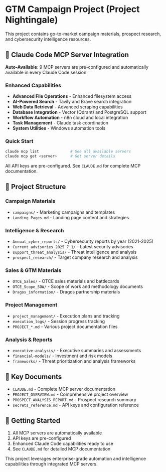 # GTM Campaign Project (Project Nightingale)

This project contains go-to-market campaign materials, prospect research, and cybersecurity intelligence resources.

## 🔧 Claude Code MCP Server Integration

**Auto-Available**: 9 MCP servers are pre-configured and automatically available in every Claude Code session:

### Enhanced Capabilities
- **Advanced File Operations** - Enhanced filesystem access
- **AI-Powered Search** - Tavily and Brave search integration  
- **Web Data Retrieval** - Advanced scraping capabilities
- **Database Integration** - Vector (Qdrant) and PostgreSQL support
- **Workflow Automation** - n8n cloud and local integration
- **Task Management** - Claude task coordination
- **System Utilities** - Windows automation tools

### Quick Start
```bash
claude mcp list              # See all available servers
claude mcp get <server>      # Get server details
```

All API keys are pre-configured. See `CLAUDE.md` for complete MCP documentation.

## 📁 Project Structure

### Campaign Materials
- `campaigns/` - Marketing campaigns and templates
- `Landing Pages.md` - Landing page content and strategies

### Intelligence & Research
- `Annual_cyber_reports/` - Cybersecurity reports by year (2021-2025)
- `Current_advisories_2025_7_1/` - Latest security advisories
- `support_threat_analysis/` - Threat intelligence and analysis
- `prospect_research/` - Target company research and analysis

### Sales & GTM Materials
- `OTCE_Sales/` - OTCE sales materials and battlecards
- `OTCE_Scope_SOW/` - Scope of work and methodology documents
- `Dragos_information/` - Dragos partnership materials

### Project Management
- `project_management/` - Execution plans and tracking
- `execution_logs/` - Session progress tracking
- `PROJECT_*.md` - Various project documentation files

### Analysis & Reports
- `executive-analysis/` - Executive summaries and assessments
- `financial-models/` - Investment and risk models
- `frameworks/` - Threat prioritization and analysis frameworks

## 🎯 Key Documents

- `CLAUDE.md` - Complete MCP server documentation
- `PROJECT_OVERVIEW.md` - Comprehensive project overview
- `PROSPECT_ANALYSIS_REPORT.md` - Prospect research summary
- `secrets_reference.md` - API keys and configuration reference

## 🚀 Getting Started

1. All MCP servers are automatically available
2. API keys are pre-configured
3. Enhanced Claude Code capabilities ready to use
4. See `CLAUDE.md` for detailed MCP documentation

This project leverages enterprise-grade automation and intelligence capabilities through integrated MCP servers.